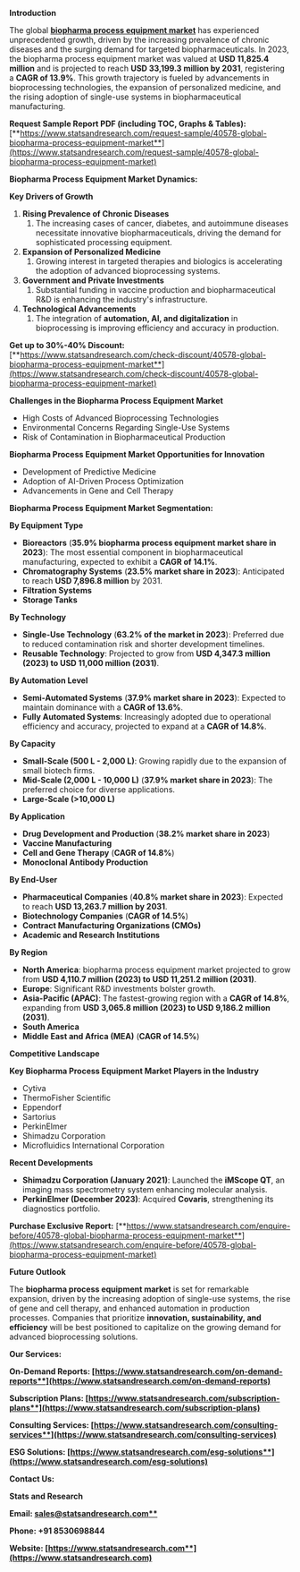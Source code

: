 ﻿**Introduction**

The global [**biopharma process equipment market**](https://www.statsandresearch.com/report/40578-global-biopharma-process-equipment-market) has experienced unprecedented growth, driven by the increasing prevalence of chronic diseases and the surging demand for targeted biopharmaceuticals. In 2023, the biopharma process equipment market was valued at **USD 11,825.4 million** and is projected to reach **USD 33,199.3 million by 2031**, registering a **CAGR of 13.9%**. This growth trajectory is fueled by advancements in bioprocessing technologies, the expansion of personalized medicine, and the rising adoption of single-use systems in biopharmaceutical manufacturing.

**Request Sample Report PDF (including TOC, Graphs & Tables):** [**https://www.statsandresearch.com/request-sample/40578-global-biopharma-process-equipment-market**](https://www.statsandresearch.com/request-sample/40578-global-biopharma-process-equipment-market)

**Biopharma Process Equipment Market Dynamics:**

**Key Drivers of Growth**

1. **Rising Prevalence of Chronic Diseases**
   1. The increasing cases of cancer, diabetes, and autoimmune diseases necessitate innovative biopharmaceuticals, driving the demand for sophisticated processing equipment.
1. **Expansion of Personalized Medicine**
   1. Growing interest in targeted therapies and biologics is accelerating the adoption of advanced bioprocessing systems.
1. **Government and Private Investments**
   1. Substantial funding in vaccine production and biopharmaceutical R&D is enhancing the industry's infrastructure.
1. **Technological Advancements**
   1. The integration of **automation, AI, and digitalization** in bioprocessing is improving efficiency and accuracy in production.

**Get up to 30%-40% Discount:** [**https://www.statsandresearch.com/check-discount/40578-global-biopharma-process-equipment-market**](https://www.statsandresearch.com/check-discount/40578-global-biopharma-process-equipment-market)

**Challenges in the Biopharma Process Equipment Market**

- High Costs of Advanced Bioprocessing Technologies
- Environmental Concerns Regarding Single-Use Systems
- Risk of Contamination in Biopharmaceutical Production

**Biopharma Process Equipment Market Opportunities for Innovation**

- Development of Predictive Medicine
- Adoption of AI-Driven Process Optimization
- Advancements in Gene and Cell Therapy

**Biopharma Process Equipment Market Segmentation:**

**By Equipment Type**

- **Bioreactors** (**35.9% biopharma process equipment market share in 2023**): The most essential component in biopharmaceutical manufacturing, expected to exhibit a **CAGR of 14.1%**.
- **Chromatography Systems** (**23.5% market share in 2023**): Anticipated to reach **USD 7,896.8 million** by 2031.
- **Filtration Systems**
- **Storage Tanks**

**By Technology**

- **Single-Use Technology** (**63.2% of the market in 2023**): Preferred due to reduced contamination risk and shorter development timelines.
- **Reusable Technology**: Projected to grow from **USD 4,347.3 million (2023) to USD 11,000 million (2031)**.

**By Automation Level**

- **Semi-Automated Systems** (**37.9% market share in 2023**): Expected to maintain dominance with a **CAGR of 13.6%**.
- **Fully Automated Systems**: Increasingly adopted due to operational efficiency and accuracy, projected to expand at a **CAGR of 14.8%**.

**By Capacity**

- **Small-Scale (500 L - 2,000 L)**: Growing rapidly due to the expansion of small biotech firms.
- **Mid-Scale (2,000 L - 10,000 L)** (**37.9% market share in 2023**): The preferred choice for diverse applications.
- **Large-Scale (>10,000 L)**

**By Application**

- **Drug Development and Production** (**38.2% market share in 2023**)
- **Vaccine Manufacturing**
- **Cell and Gene Therapy** (**CAGR of 14.8%**)
- **Monoclonal Antibody Production**

**By End-User**

- **Pharmaceutical Companies** (**40.8% market share in 2023**): Expected to reach **USD 13,263.7 million by 2031**.
- **Biotechnology Companies** (**CAGR of 14.5%**)
- **Contract Manufacturing Organizations (CMOs)**
- **Academic and Research Institutions**

**By Region**

- **North America**: biopharma process equipment market projected to grow from **USD 4,110.7 million (2023) to USD 11,251.2 million (2031)**.
- **Europe**: Significant R&D investments bolster growth.
- **Asia-Pacific (APAC)**: The fastest-growing region with a **CAGR of 14.8%**, expanding from **USD 3,065.8 million (2023) to USD 9,186.2 million (2031)**.
- **South America**
- **Middle East and Africa (MEA)** (**CAGR of 14.5%**)

**Competitive Landscape**

**Key Biopharma Process Equipment Market Players in the Industry**

- Cytiva
- ThermoFisher Scientific
- Eppendorf
- Sartorius
- PerkinElmer
- Shimadzu Corporation
- Microfluidics International Corporation

**Recent Developments**

- **Shimadzu Corporation (January 2021)**: Launched the **iMScope QT**, an imaging mass spectrometry system enhancing molecular analysis.
- **PerkinElmer (December 2023)**: Acquired **Covaris**, strengthening its diagnostics portfolio.

**Purchase Exclusive Report:** [**https://www.statsandresearch.com/enquire-before/40578-global-biopharma-process-equipment-market**](https://www.statsandresearch.com/enquire-before/40578-global-biopharma-process-equipment-market)

**Future Outlook**

The **biopharma process equipment market** is set for remarkable expansion, driven by the increasing adoption of single-use systems, the rise of gene and cell therapy, and enhanced automation in production processes. Companies that prioritize **innovation, sustainability, and efficiency** will be best positioned to capitalize on the growing demand for advanced bioprocessing solutions.

**Our Services:**

**On-Demand Reports: [https://www.statsandresearch.com/on-demand-reports**](https://www.statsandresearch.com/on-demand-reports)**

**Subscription Plans: [https://www.statsandresearch.com/subscription-plans**](https://www.statsandresearch.com/subscription-plans)**

**Consulting Services: [https://www.statsandresearch.com/consulting-services**](https://www.statsandresearch.com/consulting-services)**

**ESG Solutions: [https://www.statsandresearch.com/esg-solutions**](https://www.statsandresearch.com/esg-solutions)**

**Contact Us:**

**Stats and Research**

**Email: [sales@statsandresearch.com**](mailto:sales@statsandresearch.com)**

**Phone: +91 8530698844**

**Website: [https://www.statsandresearch.com**](https://www.statsandresearch.com)**
